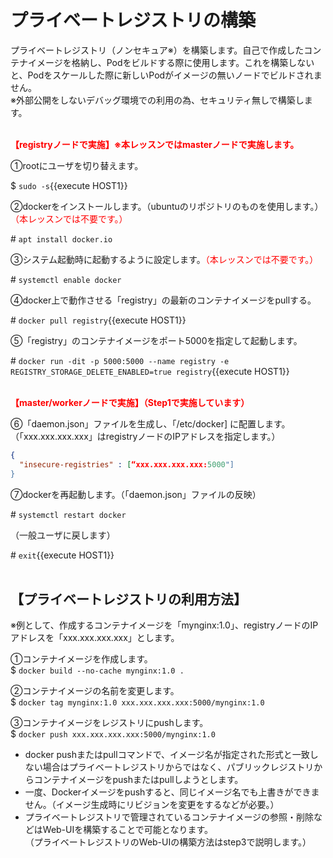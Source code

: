 # プライベートレジストリの構築  
プライベートレジストリ（ノンセキュア※）を構築します。自己で作成したコンテナイメージを格納し、Podをビルドする際に使用します。これを構築しないと、Podをスケールした際に新しいPodがイメージの無いノードでビルドされません。  
※外部公開をしないデバッグ環境での利用の為、セキュリティ無しで構築します。  
<br>

**<span style="color: red; ">【registryノードで実施】※本レッスンではmasterノードで実施します。</span>**  

①rootにユーザを切り替えます。  

$ `sudo -s`{{execute HOST1}}  

②dockerをインストールします。（ubuntuのリポジトリのものを使用します。）<span style="color: red; ">（本レッスンでは不要です。）</span>  

\# `apt install docker.io`  

③システム起動時に起動するように設定します。<span style="color: red; ">（本レッスンでは不要です。）</span>  

\# `systemctl enable docker`  

④docker上で動作させる「registry」の最新のコンテナイメージをpullする。

\# `docker pull registry`{{execute HOST1}}  

⑤「registry」のコンテナイメージをポート5000を指定して起動します。

\# `docker run -dit -p 5000:5000 --name registry -e REGISTRY_STORAGE_DELETE_ENABLED=true registry`{{execute HOST1}}  
<br>

**<span style="color: red; ">【master/workerノードで実施】（Step1で実施しています）</span>**  

⑥「daemon.json」ファイルを生成し、「/etc/docker]
に配置します。（「xxx.xxx.xxx.xxx」はregistryノードのIPアドレスを指定します。）  
```json
{
  "insecure-registries" : [“xxx.xxx.xxx.xxx:5000"]
}
```

⑦dockerを再起動します。（「daemon.json」ファイルの反映）  

\# `systemctl restart docker`  

（一般ユーザに戻します）  

\# `exit`{{execute HOST1}}  
<br>

## 【プライベートレジストリの利用方法】  
※例として、作成するコンテナイメージを「mynginx:1.0」、registryノードのIPアドレスを「xxx.xxx.xxx.xxx」とします。

①コンテナイメージを作成します。  
$ `docker build --no-cache mynginx:1.0 .`  

②コンテナイメージの名前を変更します。  
$ `docker tag mynginx:1.0 xxx.xxx.xxx.xxx:5000/mynginx:1.0`  

③コンテナイメージをレジストリにpushします。  
$ `docker push xxx.xxx.xxx.xxx:5000/mynginx:1.0`  

- docker pushまたはpullコマンドで、イメージ名が指定された形式と一致しない場合はプライベートレジストリからではなく、パブリックレジストリからコンテナイメージをpushまたはpullしようとします。  
- 一度、Dockerイメージをpushすると、同じイメージ名でも上書きができません。（イメージ生成時にリビジョンを変更をするなどが必要。）  
- プライベートレジストリで管理されているコンテナイメージの参照・削除などはWeb-UIを構築することで可能となります。    
（プライベートレジストリのWeb-UIの構築方法はstep3で説明します。）  

